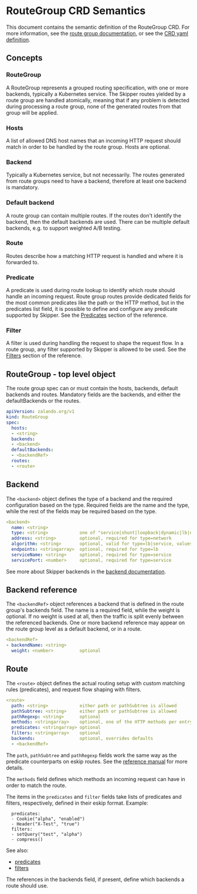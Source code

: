 # RouteGroup CRD Semantics

This document contains the semantic definition of the RouteGroup CRD. For more information, see the [route group
documentation](../routegroups/), or see the [CRD yaml
definition](https://github.com/zalando/skipper/blob/master/dataclients/kubernetes/deploy/apply/routegroups_crd.yaml).

## Concepts

### RouteGroup

A RouteGroup represents a grouped routing specification, with one or more backends, typically a Kubernetes
service. The Skipper routes yielded by a route group are handled atomically, meaning that if any problem is
detected during processing a route group, none of the generated routes from that group will be applied.

### Hosts

A list of allowed DNS host names that an incoming HTTP request should match in order to be handled by the route
group. Hosts are optional.

### Backend

Typically a Kubernetes service, but not necessarily. The routes generated from route groups need to have a
backend, therefore at least one backend is mandatory.

### Default backend

A route group can contain multiple routes. If the routes don't identify the backend, then the default backends
are used. There can be multiple default backends, e.g. to support weighted A/B testing.

### Route

Routes describe how a matching HTTP request is handled and where it is forwarded to.

### Predicate

A predicate is used during route lookup to identify which route should handle an incoming request. Route group
routes provide dedicated fields for the most common predicates like the path or the HTTP method, but in the
predicates list field, it is possible to define and configure any predicate supported by Skipper. See the
[Predicates](../../reference/predicates/) section of the reference.

### Filter

A filter is used during handling the request to shape the request flow. In a route group, any filter supported
by Skipper is allowed to be used. See the [Filters](../../reference/filters/)
section of the reference.

## RouteGroup - top level object

The route group spec can or must contain the hosts, backends, default backends and routes. Mandatory fields are
the backends, and either the defaultBackends or the routes.

```yaml
apiVersion: zalando.org/v1
kind: RouteGroup
spec:
  hosts:
  - <string>
  backends:
  - <backend>
  defaultBackends:
  - <backendRef>
  routes:
  - <route>
```

## Backend

The `<backend>` object defines the type of a backend and the required configuration based on the type. Required
fields are the name and the type, while the rest of the fields may be required based on the type.

```yaml
<backend>
  name: <string>
  type: <string>            one of "service|shunt|loopback|dynamic|lb|network"
  address: <string>         optional, required for type=network
  algorithm: <string>       optional, valid for type=lb|service, values=roundRobin|random|consistentHash
  endpoints: <stringarray>  optional, required for type=lb
  serviceName: <string>     optional, required for type=service
  servicePort: <number>     optional, required for type=service
```

See more about Skipper backends in the [backend documentation](../../reference/backends/).

## Backend reference

The `<backendRef>` object references a backend that is defined in the route group's backends field. The name is
a required field, while the weight is optional. If no weight is used at all, then the traffic is split evenly
between the referenced backends. One or more backend reference may appear on the route group level as a default
backend, or in a route.

```yaml
<backendRef>
- backendName: <string>
  weight: <number>          optional
```

## Route

The `<route>` object defines the actual routing setup with custom matching rules (predicates), and request flow
shaping with filters.

```yaml
<route>
  path: <string>            either path or pathSubtree is allowed
  pathSubtree: <string>     either path or pathSubtree is allowed
  pathRegexp: <string>      optional
  methods: <stringarray>    optional, one of the HTTP methods per entry "GET|HEAD|PATCH|POST|PUT|DELETE|CONNECT|OPTIONS|TRACE", defaults to all
  predicates: <stringarray> optional
  filters: <stringarray>    optional
  backends:                 optional, overrides defaults
  - <backendRef>
```

The `path`, `pathSubtree` and `pathRegexp` fields work the same way as the predicate counterparts on eskip
routes. See the [reference manual](../../reference/predicates/) for more details.

The `methods` field defines which methods an incoming request can have in order to match the route.

The items in the `predicates` and `filter` fields take lists of predicates and filters, respectively, defined in
their eskip format. Example:

```
  predicates:
  - Cookie("alpha", "enabled")
  - Header("X-Test", "true")
  filters:
  - setQuery("test", "alpha")
  - compress()
```

See also:

- [predicates](../../reference/predicates/)
- [filters](../../reference/filters/)

The <backendRef> references in the backends field, if present, define which backends a route should use.
